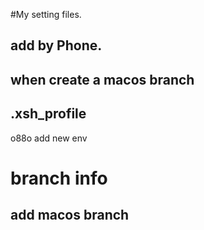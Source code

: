 #My setting files.
## add by Phone.
## when create a macos branch
## .xsh_profile
o88o add
new env
# branch info
## add macos branch
